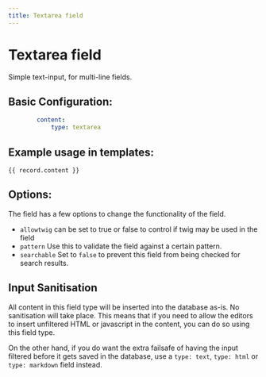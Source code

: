 ```yaml
---
title: Textarea field
---
```

Textarea field
==============

Simple text-input, for multi-line fields.

## Basic Configuration:

```yaml
        content:
            type: textarea
```

## Example usage in templates:

```twig
{{ record.content }}
```

## Options:

The field has a few options to change the functionality of the field.

* `allowtwig` can be set to true or false to control if twig may be used in the
  field
* `pattern` Use this to validate the field against a certain pattern.
* `searchable` Set to `false` to prevent this field from being checked for search results.

## Input Sanitisation

All content in this field type will be inserted into the database as-is. No
sanitisation will take place. This means that if you need to allow the editors
to insert unfiltered HTML or javascript in the content, you can do so using
this field type.

On the other hand, if you do want the extra failsafe of having the input
filtered before it gets saved in the database, use a `type: text`, `type: html`
or `type: markdown` field instead.
